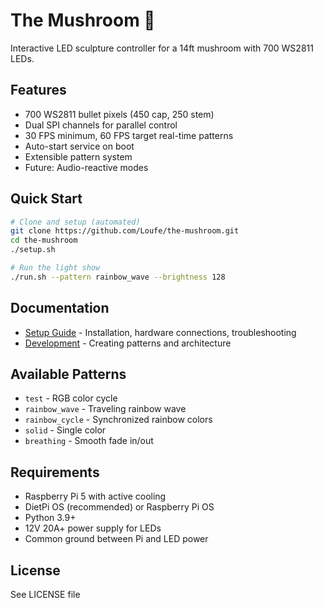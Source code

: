 # The Mushroom 🍄

Interactive LED sculpture controller for a 14ft mushroom with 700 WS2811 LEDs.

## Features
- 700 WS2811 bullet pixels (450 cap, 250 stem)
- Dual SPI channels for parallel control
- 30 FPS minimum, 60 FPS target real-time patterns
- Auto-start service on boot
- Extensible pattern system
- Future: Audio-reactive modes

## Quick Start

```bash
# Clone and setup (automated)
git clone https://github.com/Loufe/the-mushroom.git
cd the-mushroom
./setup.sh

# Run the light show
./run.sh --pattern rainbow_wave --brightness 128
```

## Documentation
- [Setup Guide](docs/SETUP.md) - Installation, hardware connections, troubleshooting
- [Development](docs/DEVELOPMENT.md) - Creating patterns and architecture

## Available Patterns
- `test` - RGB color cycle
- `rainbow_wave` - Traveling rainbow wave
- `rainbow_cycle` - Synchronized rainbow colors
- `solid` - Single color
- `breathing` - Smooth fade in/out

## Requirements
- Raspberry Pi 5 with active cooling
- DietPi OS (recommended) or Raspberry Pi OS
- Python 3.9+
- 12V 20A+ power supply for LEDs
- Common ground between Pi and LED power

## License
See LICENSE file